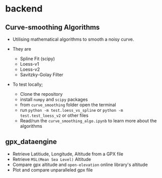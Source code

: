 # backend

## Curve-smoothing Algorithms

-   Utilising mathematical algorithms to smooth a noisy curve.
-   They are
    -   Spline Fit (scipy)
    -   Loess-v1
    -   Loess-v2
    -   Savitzky-Golay Filter

-   To test locally;
    -   Clone the repository
    -   install `numpy` and `scipy` packages
    -   from `curve_smoothing` folder open the terminal
    -   run `python -m test.loess_vs_spline` or `python -m test.test_loess_v2` or other files
    -   Read/run the `curve_smoothing_algo.ipynb` to learn more about the algorithms


## gpx_dataengine

-   Retrieve Latitiude, Longitude, Altitude from a GPX file
-   Retrieve `MSL(Mean Sea Level)` Altitude
-   Compare gpx altitude and `open-elevation` online library's altitude
-   Plot and compare unparalleled gpx file
